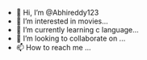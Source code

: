 - 👋 Hi, I’m @Abhireddy123
- 👀 I’m interested in movies...
- 🌱 I’m currently learning c language...
- 💞️ I’m looking to collaborate on ...
- 📫 How to reach me ...

<!---
Abhireddy123/Abhireddy123 is a ✨ special ✨ repository because its `README.md` (this file) appears on your GitHub profile.
You can click the Preview link to take a look at your changes.
--->

